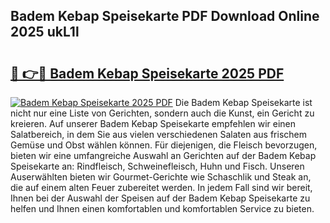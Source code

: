 ## Badem Kebap Speisekarte PDF Download Online 2025 ukL1l

# <h2><a href="http://gcaenm.nevu.top/?p=Badem+Kebap+Speisekarte">🔗 👉🔴 Badem Kebap Speisekarte 2025 PDF</a></h2>

[![Badem Kebap Speisekarte 2025 PDF](https://i.imgur.com/dBaPXMq.png)](http://gcaenm.nevu.top/?p=Badem+Kebap+Speisekarte)
Die Badem Kebap Speisekarte ist nicht nur eine Liste von Gerichten, sondern auch die Kunst, ein Gericht zu kreieren. Auf unserer Badem Kebap Speisekarte empfehlen wir einen Salatbereich, in dem Sie aus vielen verschiedenen Salaten aus frischem Gemüse und Obst wählen können. Für diejenigen, die Fleisch bevorzugen, bieten wir eine umfangreiche Auswahl an Gerichten auf der Badem Kebap Speisekarte an: Rindfleisch, Schweinefleisch, Huhn und Fisch. Unseren Auserwählten bieten wir Gourmet-Gerichte wie Schaschlik und Steak an, die auf einem alten Feuer zubereitet werden. In jedem Fall sind wir bereit, Ihnen bei der Auswahl der Speisen auf der Badem Kebap Speisekarte zu helfen und Ihnen einen komfortablen und komfortablen Service zu bieten.
